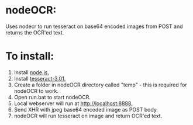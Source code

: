 nodeOCR:
======
Uses nodecr to run tesseract on base64 encoded images from POST and returns the OCR'ed text.

To install:
===
 1. Install [node.js.](http://nodejs.org)
 2. Install [tesseract-3.01.](https://code.google.com/p/tesseract-ocr/downloads/detail?name=tesseract-ocr-setup-3.01-1.exe)
 3. Create a folder in nodeOCR directory called "temp" - this is required for nodeOCR to work.
 2. Open run.bat to start nodeOCR.
 3. Local webserver will run at [http://localhost:8888.](http://localhost:8888)
 4. Send XHR with jpeg base64 encoded image as POST body.
 5. nodeOCR will run tesseract on image and return OCR'ed text.
